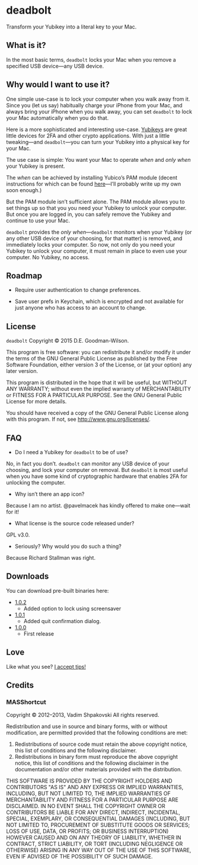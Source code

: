 # deadbolt

Transform your Yubikey into a literal key to your Mac.

## What is it?

In the most basic terms, `deadbolt` locks your Mac when you remove a specified USB device—any USB device.

## Why would I want to use it?

One simple use-case is to lock your computer when you walk away from it. Since you (let us say) habitually charge your iPhone from your Mac, and always bring your iPhone when you walk away, you can set `deadbolt` to lock your Mac automatically when you do that.

Here is a more sophisticated and interesting use-case. [Yubikeys](https://www.yubico.com/products/yubikey-hardware/) are great little devices for 2FA and other crypto applications. With just a little tweaking—and `deadbolt`—you can turn your Yubikey into a physical key for your Mac.

The use case is simple: You want your Mac to operate *when* and *only when* your Yubikey is present.

The *when* can be achieved by installing Yubico’s PAM module (decent instructions for which can be found [here](http://blog.avisi.nl/2014/05/06/two-factor-authentication-on-osx-a-yubikey-example/)—I’ll probably write up my own soon enough.)

But the PAM module isn’t sufficient alone. The PAM module allows you to set things up so that you you need your Yubikey to unlock your computer. But once you are logged in, you can safely remove the Yubikey and continue to use your Mac.

`deadbolt` provides the *only when*—`deadbolt` monitors when your Yubikey (or any other USB device of your choosing, for that matter) is removed, and immediately locks your computer. So now, not only do you need your Yubikey to unlock your computer, it must remain in place to even use your computer. No Yubikey, no access.

## Roadmap

* Require user authentication to change preferences.

* Save user prefs in Keychain, which is encrypted and not available for just anyone who has access to an account to change.

## License

`deadbolt` Copyright © 2015 D.E. Goodman-Wilson.

This program is free software: you can redistribute it and/or modify it under the terms of the GNU General Public License as published by the Free Software Foundation, either version 3 of the License, or (at your option) any later version.

This program is distributed in the hope that it will be useful, but WITHOUT ANY WARRANTY; without even the implied warranty of MERCHANTABILITY or FITNESS FOR A PARTICULAR PURPOSE.  See the GNU General Public License for more details.

You should have received a copy of the GNU General Public License along with this program.  If not, see <http://www.gnu.org/licenses/>.

## FAQ

* Do I need a Yubikey for `deadbolt` to be of use?

No, in fact you don’t. `deadbolt` can monitor any USB device of your choosing, and lock your computer on removal. But `deadbolt` is most useful when you have some kind of cryptographic hardware that enables 2FA for unlocking the computer.

* Why isn’t there an app icon?

Because I am no artist. @pavelmacek has kindly offered to make one—wait for it!

* What license is the source code released under?

GPL v3.0.

* Seriously? Why would you do such a thing?

Because Richard Stallman was right.

## Downloads
You can download pre-built binaries here:
* [1.0.2](https://github.com/DEGoodmanWilson/deadbolt/raw/master/Releases/deadbolt-1.0.2.zip)
  * Added option to lock using screensaver
* [1.0.1](https://github.com/DEGoodmanWilson/deadbolt/raw/master/Releases/deadbolt-1.0.1.zip)
  * Added quit confirmation dialog.
* [1.0.0](https://github.com/DEGoodmanWilson/deadbolt/raw/master/Releases/deadbolt-1.0.0.zip)
  * First release

## Love
Like what you see? [I accept tips!](http://degoodmanwilson.tip.me/)

## Credits
### MASShortcut

Copyright © 2012–2013, Vadim Shpakovski
All rights reserved.

Redistribution and use in source and binary forms, with or without modification, are permitted provided that the following conditions are met:

1. Redistributions of source code must retain the above copyright notice, this list of conditions and the following disclaimer.
2. Redistributions in binary form must reproduce the above copyright notice, this list of conditions and the following disclaimer in the documentation and/or other materials provided with the distribution.

THIS SOFTWARE IS PROVIDED BY THE COPYRIGHT HOLDERS AND CONTRIBUTORS "AS IS" AND ANY EXPRESS OR IMPLIED WARRANTIES, INCLUDING, BUT NOT LIMITED TO, THE IMPLIED WARRANTIES OF MERCHANTABILITY AND FITNESS FOR A PARTICULAR PURPOSE ARE DISCLAIMED. IN NO EVENT SHALL THE COPYRIGHT OWNER OR CONTRIBUTORS BE LIABLE FOR ANY DIRECT, INDIRECT, INCIDENTAL, SPECIAL, EXEMPLARY, OR CONSEQUENTIAL DAMAGES (INCLUDING, BUT NOT LIMITED TO, PROCUREMENT OF SUBSTITUTE GOODS OR SERVICES; LOSS OF USE, DATA, OR PROFITS; OR BUSINESS INTERRUPTION) HOWEVER CAUSED AND ON ANY THEORY OF LIABILITY, WHETHER IN CONTRACT, STRICT LIABILITY, OR TORT (INCLUDING NEGLIGENCE OR OTHERWISE) ARISING IN ANY WAY OUT OF THE USE OF THIS SOFTWARE, EVEN IF ADVISED OF THE POSSIBILITY OF SUCH DAMAGE. 
